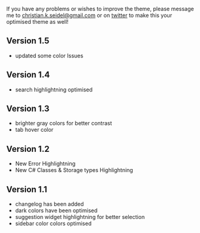 If you have any problems or wishes to improve the theme, please message me to christian.k.seidel@gmail.com or on [twitter](https://twitter.com/ChrisKSeidel) to make this your optimised theme as well!

## Version 1.5
* updated some color Issues

## Version 1.4
* search highlightning optimised 

## Version 1.3
* brighter gray colors for better contrast
* tab hover color

## Version 1.2
* New Error Highlightning
* New C# Classes & Storage types Highlightning

## Version 1.1
* changelog has been added
* dark colors have been optimised
* suggestion widget highlightning for better selection
* sidebar color colors optimised